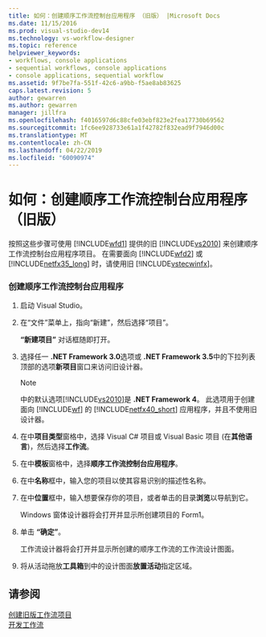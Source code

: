 ```yaml
---
title: 如何：创建顺序工作流控制台应用程序 （旧版） |Microsoft Docs
ms.date: 11/15/2016
ms.prod: visual-studio-dev14
ms.technology: vs-workflow-designer
ms.topic: reference
helpviewer_keywords:
- workflows, console applications
- sequential workflows, console applications
- console applications, sequential workflow
ms.assetid: 9f7be7fa-551f-42c6-a9bb-f5ae8ab83625
caps.latest.revision: 5
author: gewarren
ms.author: gewarren
manager: jillfra
ms.openlocfilehash: f4016597d6c88cfe03ebf823e2fea17730b69562
ms.sourcegitcommit: 1fc6ee928733e61a1f42782f832ead9f7946d00c
ms.translationtype: MT
ms.contentlocale: zh-CN
ms.lasthandoff: 04/22/2019
ms.locfileid: "60090974"
---
```

# <a name="how-to-create-sequential-workflow-console-applications-legacy"></a>如何：创建顺序工作流控制台应用程序（旧版）
按照这些步骤可使用 [!INCLUDE[wfd1](../includes/wfd1-md.md)] 提供的旧 [!INCLUDE[vs2010](../includes/vs2010-md.md)] 来创建顺序工作流控制台应用程序项目。 在需要面向 [!INCLUDE[wfd2](../includes/wfd2-md.md)] 或 [!INCLUDE[netfx35_long](../includes/netfx35-long-md.md)] 时，请使用旧 [!INCLUDE[vstecwinfx](../includes/vstecwinfx-md.md)]。  
  
### <a name="to-create-a-sequential-workflow-console-application"></a>创建顺序工作流控制台应用程序  
  
1. 启动 Visual Studio。  
  
2. 在“文件”菜单上，指向“新建”，然后选择“项目”。  
  
     **“新建项目”** 对话框随即打开。  
  
3. 选择任一 **.NET Framework 3.0**选项或 **.NET Framework 3.5**中的下拉列表顶部的选项**新项目**窗口来访问旧设计器。  
  
    > [!NOTE]
    >  中的默认选项[!INCLUDE[vs2010](../includes/vs2010-md.md)]是 **.NET Framework 4**。 此选项用于创建面向 [!INCLUDE[wf](../includes/wf-md.md)] 的 [!INCLUDE[netfx40_short](../includes/netfx40-short-md.md)] 应用程序，并且不使用旧设计器。  
  
4. 在中**项目类型**窗格中，选择 Visual C# 项目或 Visual Basic 项目 (在**其他语言**)，然后选择**工作流**。  
  
5. 在中**模板**窗格中，选择**顺序工作流控制台应用程序**。  
  
6. 在中**名称**框中，输入您的项目以使其容易识别的描述性名称。  
  
7. 在中**位置**框中，输入想要保存你的项目，或者单击的目录**浏览**以导航到它。  
  
     Windows 窗体设计器将会打开并显示所创建项目的 Form1。  
  
8. 单击 **“确定”**。  
  
     工作流设计器将会打开并显示所创建的顺序工作流的工作流设计图面。  
  
9. 将从活动拖放**工具箱**到中的设计图面**放置活动**指定区域。  
  
## <a name="see-also"></a>请参阅  
 [创建旧版工作流项目](../workflow-designer/creating-legacy-workflow-projects.md)   
 [开发工作流](http://msdn.microsoft.com/557bcb1f-a7ab-49f6-8df7-2706b7001301)